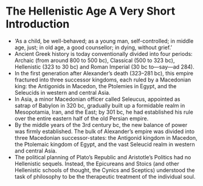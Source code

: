 # The Hellenistic Age A Very Short Introduction
- ‘As a child, be well-behaved; as a young man, self-controlled; in middle age, just; in old age, a good counsellor; in dying, without grief.’
- Ancient Greek history is today conventionally divided into four periods: Archaic (from around 800 to 500 bc), Classical (500 to 323 bc), Hellenistic (323 to 30 bc) and Roman Imperial (30 bc to—say—ad 284).
- In the first generation after Alexander’s death (323–281 bc), this empire fractured into three successor kingdoms, each ruled by a Macedonian king: the Antigonids in Macedon, the Ptolemies in Egypt, and the Seleucids in western and central Asia.
- In Asia, a minor Macedonian officer called Seleucus, appointed as satrap of Babylon in 320 bc, gradually built up a formidable realm in Mesopotamia, Iran, and the East; by 301 bc, he had established his rule over the entire eastern half of the old Persian empire.
- By the middle years of the 3rd century bc, the new balance of power was firmly established. The bulk of Alexander’s empire was divided into three Macedonian successor-states: the Antigonid kingdom in Macedon, the Ptolemaic kingdom of Egypt, and the vast Seleucid realm in western and central Asia.
- The political planning of Plato’s Republic and Aristotle’s Politics had no Hellenistic sequels. Instead, the Epicureans and Stoics (and other Hellenistic schools of thought, the Cynics and Sceptics) understood the task of philosophy to be the therapeutic treatment of the individual soul.
